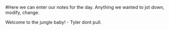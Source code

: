 #Here we can enter our notes for the day. Anything we wanted to jot down, modify, change. 

Welcome to the jungle baby! - Tyler
dont pull.
